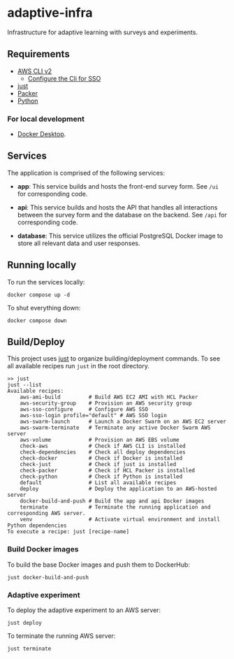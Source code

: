 # adaptive-infra
Infrastructure for adaptive learning with surveys and experiments.

## Requirements
- [AWS CLI v2](https://docs.aws.amazon.com/cli/latest/userguide/getting-started-install.html)
    - [Configure the Cli for SSO](https://docs.aws.amazon.com/cli/latest/userguide/sso-configure-profile-token.html#sso-configure-profile-token-auto-sso)
- [just](https://github.com/casey/just)
- [Packer](https://developer.hashicorp.com/packer)
- [Python](https://www.python.org/downloads/)

### For local development

- [Docker Desktop](https://docs.docker.com/desktop/).

## Services
The application is comprised of the following services:

- **app**:
    This service builds and hosts the front-end survey form. See
    `/ui` for corresponding code.

- **api**:
    This service builds and hosts the API that handles all interactions
    between the survey form and the database on the backend. See `/api`
    for corresponding code.

- **database**:
    This service utilizes the official PostgreSQL Docker image to store
    all relevant data and user responses.

## Running locally
To run the services locally:

```shell
docker compose up -d
```

To shut everything down:
```shell
docker compose down
```

## Build/Deploy

This project uses [just](https://github.com/casey/just) to organize building/deployment
commands. To see all available recipes run `just` in the root directory.
```shell
>> just
just --list
Available recipes:
    aws-ami-build         # Build AWS EC2 AMI with HCL Packer
    aws-security-group    # Provision an AWS security group
    aws-sso-configure     # Configure AWS SSO
    aws-sso-login profile="default" # AWS SSO login
    aws-swarm-launch      # Launch a Docker Swarm on an AWS EC2 server
    aws-swarm-terminate   # Terminate any active Docker Swarm AWS server
    aws-volume            # Provision an AWS EBS volume
    check-aws             # Check if AWS CLI is installed
    check-dependencies    # Check all deploy dependencies
    check-docker          # Check if Docker is installed
    check-just            # Check if just is installed
    check-packer          # Check if HCL Packer is installed
    check-python          # Check if Python is installed
    default               # List all available recipes
    deploy                # Deploy the application to an AWS-hosted server
    docker-build-and-push # Build the app and api Docker images
    terminate             # Terminate the running application and corresponding AWS server.
    venv                  # Activate virtual environment and install Python dependencies
To execute a recipe: just [recipe-name]
```


### Build Docker images

To build the base Docker images and push them to DockerHub:
```shell
just docker-build-and-push
```

### Adaptive experiment

To deploy the adaptive experiment to an AWS server:
```shell
just deploy
```

To terminate the running AWS server:
```shell
just terminate
```
